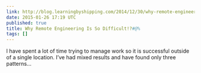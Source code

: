 ```yaml
---
link: http://blog.learningbyshipping.com/2014/12/30/why-remote-engineering-is-so-difficult/
date: 2015-01-26 17:19 UTC
published: true
title: Why Remote Engineering Is So Difficult!?#@%
tags: []
---
```


I have spent a lot of time trying to manage work so it is successful outside of a single location. I’ve had mixed results and have found only three patterns…
